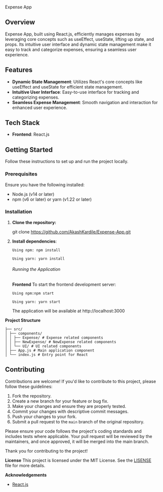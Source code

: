 Expense App

## Overview

Expense App, built using React.js, efficiently manages expenses by leveraging core concepts such as useEffect, useState, lifting up state, and props. Its intuitive user interface and dynamic state management make it easy to track and categorize expenses, ensuring a seamless user experience.

## Features

- **Dynamic State Management**: Utilizes React's core concepts like useEffect and useState for efficient state management.
- **Intuitive User Interface**: Easy-to-use interface for tracking and categorizing expenses.
- **Seamless Expense Management**: Smooth navigation and interaction for enhanced user experience.

## Tech Stack

- **Frontend**: React.js

## Getting Started

Follow these instructions to set up and run the project locally.

### Prerequisites

Ensure you have the following installed:

- Node.js (v14 or later)
- npm (v6 or later) or yarn (v1.22 or later)

### Installation

1.  **Clone the repository:**

    git clone https://github.com/AkashKardile/Expense-App.git

2.  **Install dependencies**:

        Using npm: npm install
    
        Using yarn: yarn install

    ###### Running the Application

    **Frontend**
    To start the frontend development server:

        Using npm:npm start

        Using yarn: yarn start

    The application will be available at http://localhost:3000

**Project Structure**

    ├── src/
    │ ├── components/
    │ │ ├── Expense/ # Expense related components
    │ │ ├── NewExpense/ # NewExpense related components
    │ │ └── UI/ # UI related components
    │ ├── App.js # Main application component
    │ └── index.js # Entry point for React

## Contributing

Contributions are welcome! If you'd like to contribute to this project, please follow these guidelines:

1. Fork the repository.
2. Create a new branch for your feature or bug fix.
3. Make your changes and ensure they are properly tested.
4. Commit your changes with descriptive commit messages.
5. Push your changes to your fork.
6. Submit a pull request to the `main` branch of the original repository.

Please ensure your code follows the project's coding standards and includes tests where applicable. Your pull request will be reviewed by the maintainers, and once approved, it will be merged into the main branch.

Thank you for contributing to the project!

**License**
This project is licensed under the MIT License. See the [LISENSE](LISENSE) file for more details.

**Acknowledgements**

- [React.js](https://react.dev/)
